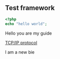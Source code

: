 Test framework
----------------



```php
<?php
echo "hello world";
```

Hello you are my guide

[TCP/IP protocol](protocol/tcpip.md)


I am a new bie
